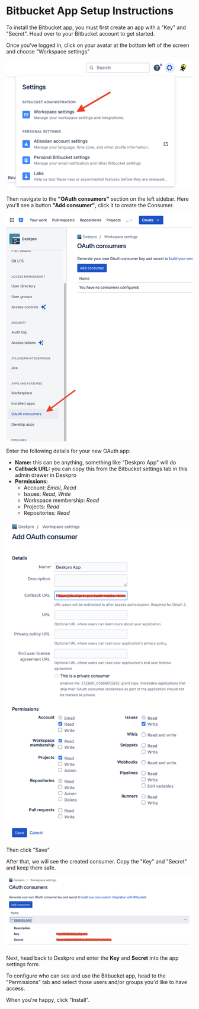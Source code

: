 Bitbucket App Setup Instructions
===

To install the Bitbucket app, you must first create an app with a "Key" and "Secret". Head over to your Bitbucket account to get started.

Once you've logged in, click on your avatar at the bottom left of the screen and choose "Workspace settings"

[![](./docs/assets/setup/bitbucket-setup-01.png)](/docs/assets/setup/bitbucket-setup-01.png)

Then navigate to the __"OAuth consumers"__ section on the left sidebar. Here you'll see a button __"Add consumer"__, click it to create the Consumer.

[![](./docs/assets/setup/bitbucket-setup-02.png)](/docs/assets/setup/bitbucket-setup-02.png)

Enter the following details for your new OAuth app:

* __Name:__ this can be anything, something like "Deskpro App" will do
* __Callback URL:__ you can copy this from the Bitbucket settings tab in this admin drawer in Deskpro
* __Permissions:__
  * Account: *Email*, *Read*
  * Issues: *Read*, *Write*
  * Workspace membership: *Read*
  * Projects: *Read*
  * Repositories: *Read*

[![](./docs/assets/setup/bitbucket-setup-03.png)](/docs/assets/setup/bitbucket-setup-03.png)

Then click "Save"

After that, we will see the created consumer. Copy the "Key" and "Secret" and keep them safe.

[![](./docs/assets/setup/bitbucket-setup-04.png)](/docs/assets/setup/bitbucket-setup-04.png)

Next, head back to Deskpro and enter the __Key__ and __Secret__ into the app settings form.

To configure who can see and use the Bitbucket app, head to the "Permissions" tab and select those users and/or groups you'd like to have access.

When you're happy, click "Install".
